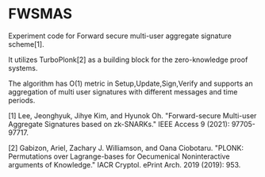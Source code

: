 # FWSMAS
Experiment code for Forward secure multi-user aggregate signature scheme[1]. 

It utilizes TurboPlonk[2] as a building block for the zero-knowledge proof systems.

The algorithm has O(1) metric in Setup,Update,Sign,Verify and supports an aggregation of multi user signatures with different messages and time periods. 

[1] Lee, Jeonghyuk, Jihye Kim, and Hyunok Oh. "Forward-secure Multi-user Aggregate Signatures based on zk-SNARKs." IEEE Access 9 (2021): 97705-97717.

[2] Gabizon, Ariel, Zachary J. Williamson, and Oana Ciobotaru. "PLONK: Permutations over Lagrange-bases for Oecumenical Noninteractive arguments of Knowledge." IACR Cryptol. ePrint Arch. 2019 (2019): 953.


